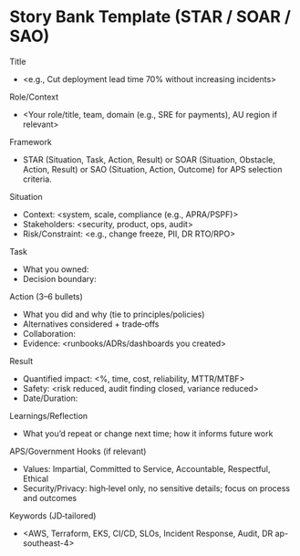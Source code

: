 # Story Bank Template (STAR / SOAR / SAO)

Title

- <e.g., Cut deployment lead time 70% without increasing incidents>

Role/Context

- <Your role/title, team, domain (e.g., SRE for payments), AU region if relevant>

Framework

- STAR (Situation, Task, Action, Result) or SOAR (Situation, Obstacle, Action, Result) or SAO (Situation, Action, Outcome) for APS selection criteria.

Situation

- Context: <system, scale, compliance (e.g., APRA/PSPF)>
- Stakeholders: <security, product, ops, audit>
- Risk/Constraint: <e.g., change freeze, PII, DR RTO/RPO>

Task

- What you owned: <goal and success criteria you defined>
- Decision boundary: <what you could decide vs escalate>

Action (3–6 bullets)

- What you did and why (tie to principles/policies)
- Alternatives considered + trade‑offs
- Collaboration: <who you brought along and how>
- Evidence: <runbooks/ADRs/dashboards you created>

Result

- Quantified impact: <%, time, cost, reliability, MTTR/MTBF>
- Safety: <risk reduced, audit finding closed, variance reduced>
- Date/Duration: <so the panel can place it>

Learnings/Reflection

- What you’d repeat or change next time; how it informs future work

APS/Government Hooks (if relevant)

- Values: Impartial, Committed to Service, Accountable, Respectful, Ethical
- Security/Privacy: high‑level only, no sensitive details; focus on process and outcomes

Keywords (JD‑tailored)

- <AWS, Terraform, EKS, CI/CD, SLOs, Incident Response, Audit, DR ap-southeast-4>
